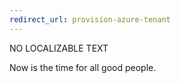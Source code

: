 ```yaml
---
redirect_url: provision-azure-tenant
---
```

NO LOCALIZABLE TEXT

Now is the time for all good people.
